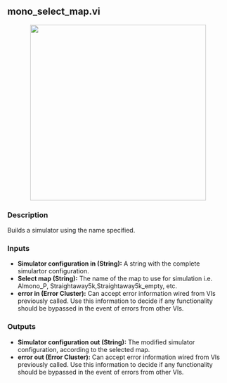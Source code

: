 ## mono_select_map.vi
<p align="center">
<img src="https://github.com/monoDriveIO/client/raw/master/WikiPhotos/LV_client/utilities/mono__select__mapc.png" 
width="400"  />
</p>

### Description 
Builds a simulator using the name specified.

### Inputs

- **Simulator configuration in (String):** A string with the complete simulartor configuration.
- **Select map (String):** The name of the map to use for simulation i.e. Almono_P, Straightaway5k,Straightaway5k_empty, etc.
- **error in (Error Cluster):** Can accept error information wired from VIs previously called. Use this information to decide if any functionality should be bypassed in the event of errors from other VIs.


### Outputs

- **Simulator configuration out (String):** The modified simulator configuration, according to the selected map.
- **error out (Error Cluster):** Can accept error information wired from VIs previously called. Use this information to decide if any functionality should be bypassed in the event of errors from other VIs.
